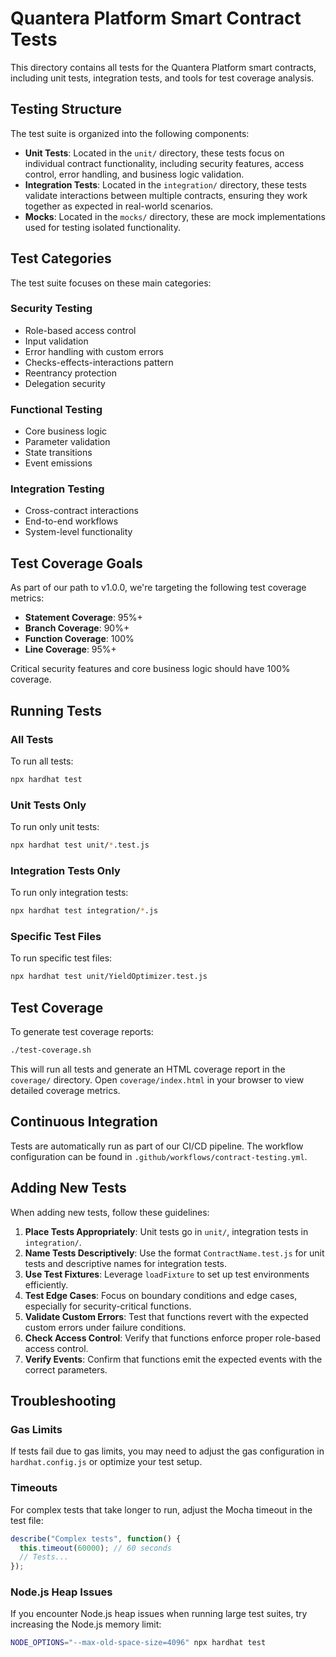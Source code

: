 # Quantera Platform Smart Contract Tests

This directory contains all tests for the Quantera Platform smart contracts, including unit tests, integration tests, and tools for test coverage analysis.

## Testing Structure

The test suite is organized into the following components:

- **Unit Tests**: Located in the `unit/` directory, these tests focus on individual contract functionality, including security features, access control, error handling, and business logic validation.
- **Integration Tests**: Located in the `integration/` directory, these tests validate interactions between multiple contracts, ensuring they work together as expected in real-world scenarios.
- **Mocks**: Located in the `mocks/` directory, these are mock implementations used for testing isolated functionality.

## Test Categories

The test suite focuses on these main categories:

### Security Testing
- Role-based access control
- Input validation
- Error handling with custom errors
- Checks-effects-interactions pattern
- Reentrancy protection
- Delegation security

### Functional Testing
- Core business logic
- Parameter validation
- State transitions
- Event emissions

### Integration Testing
- Cross-contract interactions
- End-to-end workflows
- System-level functionality

## Test Coverage Goals

As part of our path to v1.0.0, we're targeting the following test coverage metrics:

- **Statement Coverage**: 95%+
- **Branch Coverage**: 90%+
- **Function Coverage**: 100%
- **Line Coverage**: 95%+

Critical security features and core business logic should have 100% coverage.

## Running Tests

### All Tests

To run all tests:

```bash
npx hardhat test
```

### Unit Tests Only

To run only unit tests:

```bash
npx hardhat test unit/*.test.js
```

### Integration Tests Only

To run only integration tests:

```bash
npx hardhat test integration/*.js
```

### Specific Test Files

To run specific test files:

```bash
npx hardhat test unit/YieldOptimizer.test.js
```

## Test Coverage

To generate test coverage reports:

```bash
./test-coverage.sh
```

This will run all tests and generate an HTML coverage report in the `coverage/` directory. Open `coverage/index.html` in your browser to view detailed coverage metrics.

## Continuous Integration

Tests are automatically run as part of our CI/CD pipeline. The workflow configuration can be found in `.github/workflows/contract-testing.yml`.

## Adding New Tests

When adding new tests, follow these guidelines:

1. **Place Tests Appropriately**: Unit tests go in `unit/`, integration tests in `integration/`.
2. **Name Tests Descriptively**: Use the format `ContractName.test.js` for unit tests and descriptive names for integration tests.
3. **Use Test Fixtures**: Leverage `loadFixture` to set up test environments efficiently.
4. **Test Edge Cases**: Focus on boundary conditions and edge cases, especially for security-critical functions.
5. **Validate Custom Errors**: Test that functions revert with the expected custom errors under failure conditions.
6. **Check Access Control**: Verify that functions enforce proper role-based access control.
7. **Verify Events**: Confirm that functions emit the expected events with the correct parameters.

## Troubleshooting

### Gas Limits

If tests fail due to gas limits, you may need to adjust the gas configuration in `hardhat.config.js` or optimize your test setup.

### Timeouts

For complex tests that take longer to run, adjust the Mocha timeout in the test file:

```javascript
describe("Complex tests", function() {
  this.timeout(60000); // 60 seconds
  // Tests...
});
```

### Node.js Heap Issues

If you encounter Node.js heap issues when running large test suites, try increasing the Node.js memory limit:

```bash
NODE_OPTIONS="--max-old-space-size=4096" npx hardhat test
``` 